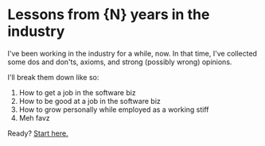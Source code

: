 # Lessons from {N} years in the industry

I've been working in the industry for a while, now. In that time, I've collected some dos and don'ts, axioms, and strong (possibly wrong) opinions.

I'll break them down like so:

1. How to get a job in the software biz
2. How to be good at a job in the software biz
3. How to grow personally while employed as a working stiff
4. Meh favz

Ready?  [Start here.](http://example.com/)

